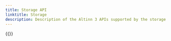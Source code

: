 ```yaml
---
title: Storage API
linktitle: Storage
description: Description of the Altinn 3 APIs supported by the storage component in the Altinn 3 Platform
---
```


{{<children />}}